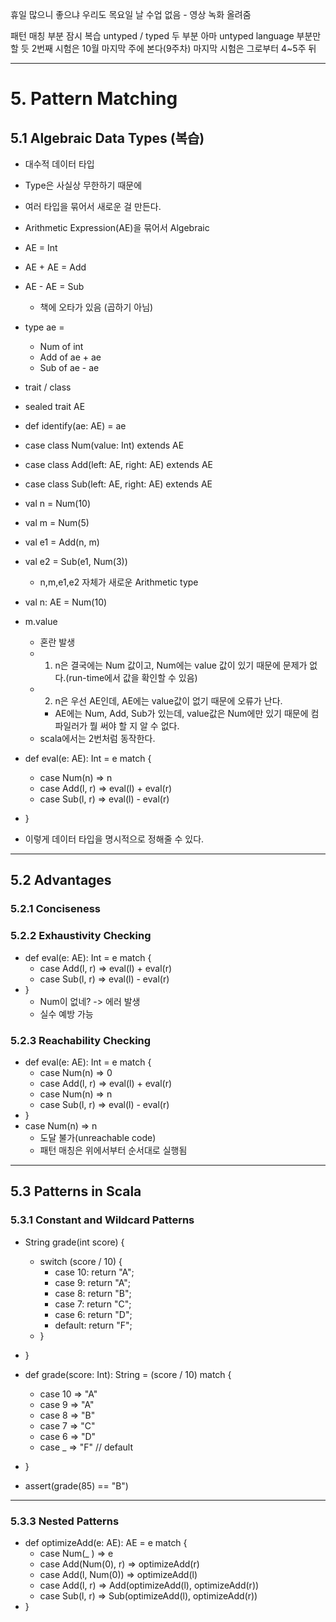 휴일 많으니 좋으냐
우리도 목요일 날 수업 없음 - 영상 녹화 올려줌

패턴 매칭 부분 잠시 복습
untyped / typed 두 부분
아마 untyped language 부분만 할 듯
2번째 시험은 10월 마지막 주에 본다(9주차)
마지막 시험은 그로부터 4~5주 뒤

---
# 5. Pattern Matching
## 5.1 Algebraic Data Types (복습)
- 대수적 데이터 타입
- Type은 사실상 무한하기 때문에
- 여러 타입을 묶어서 새로운 걸 만든다.
- Arithmetic Expression(AE)을 묶어서 Algebraic

- AE = Int
- AE + AE = Add
- AE - AE = Sub
	- 책에 오타가 있음 (곱하기 아님)

- type ae = 
	- Num of int
	- Add of ae + ae
	- Sub of ae - ae

- trait / class

- sealed trait AE
- def identify(ae: AE) = ae

- case class Num(value: Int) extends AE
- case class Add(left: AE, right: AE) extends AE
- case class Sub(left: AE, right: AE) extends AE

- val n = Num(10)
- val m = Num(5)
- val e1 = Add(n, m)
- val e2 = Sub(e1, Num(3))
	- n,m,e1,e2 자체가 새로운 Arithmetic type

- val n: AE = Num(10)
- m.value
	- 혼란 발생
	- 1. n은 결국에는 Num 값이고, Num에는 value 값이 있기 때문에 문제가 없다.(run-time에서 값을 확인할 수 있음)
	- 2. n은 우선 AE인데, AE에는 value값이 없기 때문에 오류가 난다.
		- AE에는 Num, Add, Sub가 있는데, value값은 Num에만 있기 때문에 컴파일러가 뭘 써야 할 지 알 수 없다.
	- scala에서는 2번처럼 동작한다.

- def eval(e: AE): Int = e match { 
	- case Num(n) => n 
	- case Add(l, r) => eval(l) + eval(r) 
	- case Sub(l, r) => eval(l) - eval(r) 
- }
- 이렇게 데이터 타입을 명시적으로 정해줄 수 있다.

---
## 5.2 Advantages
### 5.2.1 Conciseness
### 5.2.2 Exhaustivity Checking
- def eval(e: AE): Int = e match {
	- case Add(l, r) => eval(l) + eval(r)
	- case Sub(l, r) => eval(l) - eval(r)
- }
	- Num이 없네? -> 에러 발생
	- 실수 예방 가능

### 5.2.3 Reachability Checking
- def eval(e: AE): Int = e match { 
	- case Num(n) => 0 
	- case Add(l, r) => eval(l) + eval(r)
	- case Num(n) => n 
	- case Sub(l, r) => eval(l) - eval(r) 
- }
- case Num(n) => n
	- 도달 불가(unreachable code)
	- 패턴 매칭은 위에서부터 순서대로 실행됨

---
## 5.3 Patterns in Scala
### 5.3.1 Constant and Wildcard Patterns
- String grade(int score) { 
	- switch (score / 10) { 
		- case 10: return "A"; 
		- case 9: return "A"; 
		- case 8: return "B"; 
		- case 7: return "C"; 
		- case 6: return "D"; 
		- default: return "F"; 
	- } 
- }

- def grade(score: Int): String = (score / 10) match { 
	- case 10 => "A" 
	- case 9 => "A" 
	- case 8 => "B" 
	- case 7 => "C" 
	- case 6 => "D" 
	- case _ => "F" // default
- } 
- assert(grade(85) == "B")

---
### 5.3.3 Nested Patterns
- def optimizeAdd(e: AE): AE = e match { 
	- case Num(_ ) => e 
	- case Add(Num(0), r) => optimizeAdd(r) 
	- case Add(l, Num(0)) => optimizeAdd(l) 
	- case Add(l, r) => Add(optimizeAdd(l), optimizeAdd(r)) 
	- case Sub(l, r) => Sub(optimizeAdd(l), optimizeAdd(r)) 
- }